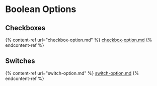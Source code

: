 # Boolean Options

## Checkboxes

{% content-ref url="checkbox-option.md" %}
[checkbox-option.md](checkbox-option.md)
{% endcontent-ref %}

## Switches

{% content-ref url="switch-option.md" %}
[switch-option.md](switch-option.md)
{% endcontent-ref %}
